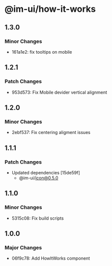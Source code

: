# @im-ui/how-it-works

## 1.3.0

### Minor Changes

- 161a1e2: fix tooltips on mobile

## 1.2.1

### Patch Changes

- 953d573: Fix Mobile devider vertical alignment

## 1.2.0

### Minor Changes

- 2ebf537: Fix centering aligment issues

## 1.1.1

### Patch Changes

- Updated dependencies [15de59f]
  - @im-ui/icon@0.5.0

## 1.1.0

### Minor Changes

- 5315c08: Fix build scripts

## 1.0.0

### Major Changes

- 06f9c78: Add HowItWorks component
